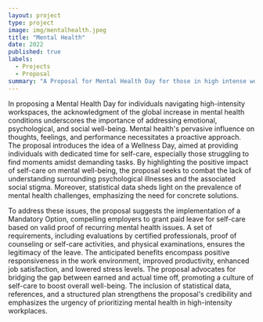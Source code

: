 ```yaml
---
layout: project
type: project
image: img/mentalhealth.jpeg
title: "Mental Health"
date: 2022
published: true
labels:
  - Projects
  - Proposal
summary: "A Proposal for Mental Health Day for those in high intense workspaces"
---
```


In proposing a Mental Health Day for individuals navigating high-intensity workspaces, the acknowledgment of the global increase in mental health conditions underscores the importance of addressing emotional, psychological, and social well-being. Mental health's pervasive influence on thoughts, feelings, and performance necessitates a proactive approach. The proposal introduces the idea of a Wellness Day, aimed at providing individuals with dedicated time for self-care, especially those struggling to find moments amidst demanding tasks. By highlighting the positive impact of self-care on mental well-being, the proposal seeks to combat the lack of understanding surrounding psychological illnesses and the associated social stigma. Moreover, statistical data sheds light on the prevalence of mental health challenges, emphasizing the need for concrete solutions.

To address these issues, the proposal suggests the implementation of a Mandatory Option, compelling employers to grant paid leave for self-care based on valid proof of recurring mental health issues. A set of requirements, including evaluations by certified professionals, proof of counseling or self-care activities, and physical examinations, ensures the legitimacy of the leave. The anticipated benefits encompass positive responsiveness in the work environment, improved productivity, enhanced job satisfaction, and lowered stress levels. The proposal advocates for bridging the gap between earned and actual time off, promoting a culture of self-care to boost overall well-being. The inclusion of statistical data, references, and a structured plan strengthens the proposal's credibility and emphasizes the urgency of prioritizing mental health in high-intensity workplaces.


